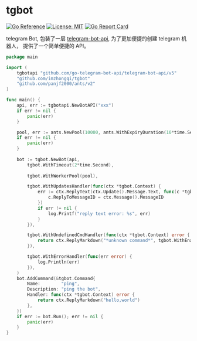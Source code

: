 # tgbot
[![Go Reference](https://pkg.go.dev/badge/github.com/imzhongqi/tgbot.svg)](https://pkg.go.dev/github.com/imzhongqi/tgbot)
[![License: MIT](https://img.shields.io/badge/License-MIT-yellow.svg)](https://opensource.org/licenses/MIT)
[![Go Report Card](https://goreportcard.com/badge/github.com/imzhongqi/tgbot)](https://goreportcard.com/report/github.com/imzhongqi/tgbot)

telegram Bot, 包装了一层 [telegram-bot-api](https://github.com/go-telegram-bot-api/telegram-bot-api), 为了更加便捷的创建 telegram 机器人， 提供了一个简单便捷的 API。

```go
package main

import (
	tgbotapi "github.com/go-telegram-bot-api/telegram-bot-api/v5"
	"github.com/imzhongqi/tgbot"
	"github.com/panjf2000/ants/v2"
)

func main() {
	api, err := tgbotapi.NewBotAPI("xxx")
	if err != nil {
		panic(err)
	}

	pool, err := ants.NewPool(10000, ants.WithExpiryDuration(10*time.Second))
	if err != nil {
		panic(err)
	}
	
	bot := tgbot.NewBot(api,
		tgbot.WithTimeout(2*time.Second),
		
		tgbot.WithWorkerPool(pool),

		tgbot.WithUpdatesHandler(func(ctx *tgbot.Context) {
			err := ctx.ReplyText(ctx.Update().Message.Text, func(c *tgbotapi.MessageConfig) {
				c.ReplyToMessageID = ctx.Message().MessageID
			})
			if err != nil {
				log.Printf("reply text error: %s", err)
			}
		}),

		tgbot.WithUndefinedCmdHandler(func(ctx *tgbot.Context) error {
			return ctx.ReplyMarkdown("*unknown command*", tgbot.WithEnableWebPagePreview())
		}),

		tgbot.WithErrorHandler(func(err error) {
			log.Println(err)
		}),
	)
	bot.AddCommand(&tgbot.Command{
		Name:        "ping",
		Description: "ping the bot",
		Handler: func(ctx *tgbot.Context) error {
			return ctx.ReplyMarkdown("hello,world")
		},
	})
	if err := bot.Run(); err != nil {
		panic(err)
	}
}
```

